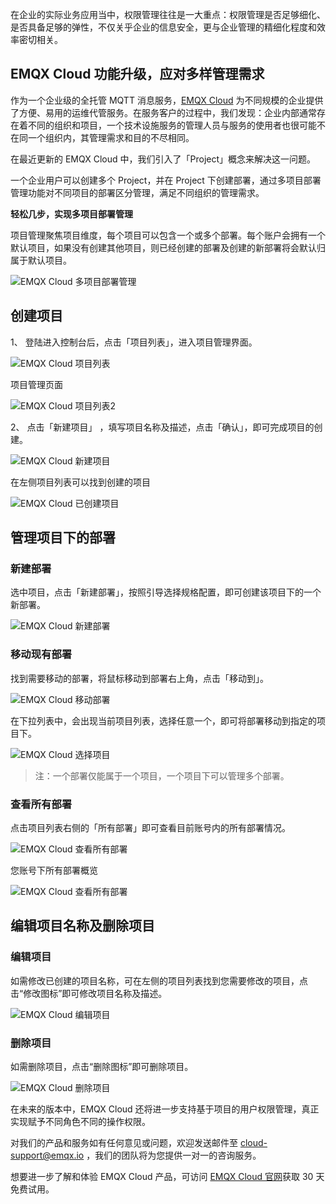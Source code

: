 在企业的实际业务应用当中，权限管理往往是一大重点：权限管理是否足够细化、是否具备足够的弹性，不仅关乎企业的信息安全，更与企业管理的精细化程度和效率密切相关。

## EMQX Cloud 功能升级，应对多样管理需求

作为一个企业级的全托管 MQTT 消息服务，[EMQX Cloud](https://www.emqx.com/zh/cloud) 为不同规模的企业提供了方便、易用的运维代管服务。在服务客户的过程中，我们发现：企业内部通常存在着不同的组织和项目，一个技术设施服务的管理人员与服务的使用者也很可能不在同一个组织内，其管理需求和目的不尽相同。

在最近更新的 EMQX Cloud 中，我们引入了「Project」概念来解决这一问题。

一个企业用户可以创建多个 Project，并在 Project 下创建部署，通过多项目部署管理功能对不同项目的部署区分管理，满足不同组织的管理需求。

**轻松几步，实现多项目部署管理**

项目管理聚焦项目维度，每个项目可以包含一个或多个部署。每个账户会拥有一个默认项目，如果没有创建其他项目，则已经创建的部署及创建的新部署将会默认归属于默认项目。

![EMQX Cloud 多项目部署管理](https://static.emqx.net/images/a141a27b56969f1693dce45a9c8ff2d6.png)

## 创建项目

1、 登陆进入控制台后，点击「项目列表」，进入项目管理界面。

![EMQX Cloud 项目列表](https://static.emqx.net/images/9b9664c599ec67cb57b1cb234c27340e.png)

项目管理页面

![EMQX Cloud 项目列表2](https://static.emqx.net/images/65d3355814fbf28d44b5697db9902dfa.png)

2、 点击「新建项目」 ，填写项目名称及描述，点击「确认」，即可完成项目的创建。

![EMQX Cloud 新建项目](https://static.emqx.net/images/31d4beed52b3fd6cb3a93d5e6fcd60d7.png)

在左侧项目列表可以找到创建的项目

![EMQX Cloud 已创建项目](https://static.emqx.net/images/3d12e89879d92c9ae15016424d0fe982.png)

## 管理项目下的部署

### 新建部署

选中项目，点击「新建部署」，按照引导选择规格配置，即可创建该项目下的一个新部署。

![EMQX Cloud 新建部署](https://static.emqx.net/images/d6d37fb76f6b5912be10479f180a14dc.png)

### 移动现有部署

找到需要移动的部署，将鼠标移动到部署右上角，点击「移动到」。

![EMQX Cloud 移动部署](https://static.emqx.net/images/a11c1e9213cab1b2c2f720bc1f8ab78f.png)

在下拉列表中，会出现当前项目列表，选择任意一个，即可将部署移动到指定的项目下。

![EMQX Cloud 选择项目](https://static.emqx.net/images/1747f17b4d73225529d6a69d9ce52bdb.png)

> 注：一个部署仅能属于一个项目，一个项目下可以管理多个部署。

### 查看所有部署

点击项目列表右侧的「所有部署」即可查看目前账号内的所有部署情况。

![EMQX Cloud 查看所有部署](https://static.emqx.net/images/913a280349c97b28f15d3ed6d753b9a1.png)

您账号下所有部署概览

![EMQX Cloud 查看所有部署](https://static.emqx.net/images/bd6616509b9c3f399c3301f87a104f04.png)


## 编辑项目名称及删除项目

### 编辑项目

如需修改已创建的项目名称，可在左侧的项目列表找到您需要修改的项目，点击“修改图标”即可修改项目名称及描述。

![EMQX Cloud 编辑项目](https://static.emqx.net/images/760e8eb8bb6485e332950e7f184e6e04.png)

### 删除项目

如需删除项目，点击“删除图标”即可删除项目。

![EMQX Cloud 删除项目](https://static.emqx.net/images/cd44e98da3037439fb9c03044e876893.png)



在未来的版本中，EMQX Cloud 还将进一步支持基于项目的用户权限管理，真正实现赋予不同角色不同的操作权限。

对我们的产品和服务如有任何意见或问题，欢迎发送邮件至 [cloud-support@emqx.io](mailto:cloud-support@emqx.io) ，我们的团队将为您提供一对一的咨询服务。

想要进一步了解和体验 EMQX Cloud 产品，可访问 [EMQX Cloud 官网](https://www.emqx.com/zh/cloud)获取 30 天免费试用。
